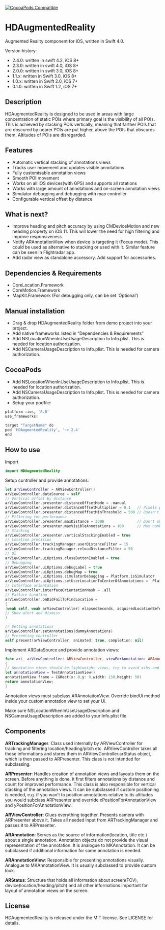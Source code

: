 [![CocoaPods Compatible](https://img.shields.io/cocoapods/v/HDAugmentedReality.svg)](https://cocoapods.org/pods/HDAugmentedReality)

# HDAugmentedReality

Augmented Reality component for iOS, written in Swift 4.0.

Version history:
- 2.4.0: written in swift 4.2, iOS 8+
- 2.3.0: written in swift 4.0, iOS 8+
- 2.0.0: written in swift 3.0, iOS 8+
- 1.1.x: written in Swift 3.0, iOS 8+
- 1.0.x: written in Swift 2.0, iOS 7+
- 0.1.0: written in Swift 1.2, iOS 7+

## Description

HDAugmentedReality is designed to be used in areas with large concentration of static POIs where
primary goal is the visibility of all POIs. This is achieved by stacking POIs vertically, meaning
that farther POIs that are obscured by nearer POIs are put higher, above the POIs that obscures them. 
Altitudes of POIs are disregarded.

## Features

- Automatic vertical stacking of annotations views
- Tracks user movement and updates visible annotations
- Fully customisable annotation views
- Smooth POI movement
- Works on all iOS devices(with GPS) and supports all rotations
- Works with large amount of annotations and on-screen annotation views
- Simulator debugging and debugging with map controller
- Configurable vertical offset by distance

## What is next?
- Improve heading and pitch accuracy by using CMDeviceMotion and new heading property on iOS 11. This will lower the need for high filtering 
and improve responsiveness.
- Notify ARAnnotationView when device is targeting it (Focus mode). This could be used as alternative to stacking or used with it. Similar feature can be seen in Flightradar app.
- Add radar view as standalone accessory. Add support for accessories.

## Dependencies & Requirements

- CoreLocation.Framework
- CoreMotion.Framework
- MapKit.Framework (For debugging only, can be set ‘Optional’)

## Manual installation

- Drag & drop HDAugmentedReality folder from demo project into your project.
- Add native frameworks listed in “Dependencies & Requirements”
- Add NSLocationWhenInUseUsageDescription to Info.plist. This is needed for location authorization.
- Add NSCameraUsageDescription to Info.plist. This is needed for camera authorization.

## CocoaPods

- Add NSLocationWhenInUseUsageDescription to Info.plist. This is needed for location authorization.
- Add NSCameraUsageDescription to Info.plist. This is needed for camera authorization.
- Setup your podfile: 
```bash
platform :ios, '8.0'
use_frameworks!
 
target "TargetName" do
pod 'HDAugmentedReality', '~> 2.4'
end
 ```

## How to use
Import
```swift
import HDAugmentedReality
```
Setup controller and provide annotations:
```swift
let arViewController = ARViewController()
arViewController.dataSource = self
// Vertical offset by distance
arViewController.presenter.distanceOffsetMode = .manual
arViewController.presenter.distanceOffsetMultiplier = 0.1   // Pixels per meter
arViewController.presenter.distanceOffsetMinThreshold = 500 // Doesn't raise annotations that are nearer than this
// Filtering for performance
arViewController.presenter.maxDistance = 3000               // Don't show annotations if they are farther than this
arViewController.presenter.maxVisibleAnnotations = 100      // Max number of annotations on the screen
// Stacking
arViewController.presenter.verticalStackingEnabled = true
// Location precision
arViewController.trackingManager.userDistanceFilter = 15
arViewController.trackingManager.reloadDistanceFilter = 50
// Ui
arViewController.uiOptions.closeButtonEnabled = true
// Debugging
arViewController.uiOptions.debugLabel = true
arViewController.uiOptions.debugMap = true
arViewController.uiOptions.simulatorDebugging = Platform.isSimulator
arViewController.uiOptions.setUserLocationToCenterOfAnnotations =  Platform.isSimulator
// Interface orientation
arViewController.interfaceOrientationMask = .all
// Failure handling
arViewController.onDidFailToFindLocation =
{
[weak self, weak arViewController] elapsedSeconds, acquiredLocationBefore in
// Show alert and dismiss
}

// Setting annotations
arViewController.setAnnotations(dummyAnnotations)
// Presenting controller
self.present(arViewController, animated: true, completion: nil)
```
Implement ARDataSource and provide annotation views:
```swift
func ar(_ arViewController: ARViewController, viewForAnnotation: ARAnnotation) -> ARAnnotationView
{
// Annotation views should be lightweight views, try to avoid xibs and autolayout all together.
let annotationView = TestAnnotationView()
annotationView.frame = CGRect(x: 0,y: 0,width: 150,height: 50)
return annotationView;
}

```
Annotation views must subclass ARAnnotationView. Override bindUi method inside your custom annotation view to set your UI.

Make sure NSLocationWhenInUseUsageDescription and NSCameraUsageDescription are added to your Info.plist file.

## Components
**ARTrackingManager**: Class used internally by ARViewController for tracking and filtering location/heading/pitch etc. ARViewController takes all these informations and stores them in ARViewController.arStatus object, which is then passed to ARPresenter. This class is not intended for subclassing.

**ARPresenter**: Handles creation of annotation views and layouts them on the screen. Before anything is done, it first filters annotations by distance and count for improved performance. This class is also responsible for vertical stacking of the annotation views. It can be subclassed if custom positioning is needed, e.g. if you wan't to position annotations relative to its altitudes you would subclass ARPresenter and override xPositionForAnnotationView and yPositionForAnnotationView.

**ARViewController**: Glues everything together. Presents camera with ARPresenter above it. Takes all needed input from ARTrackingManager and passes it to ARPresenter.

**ARAnnotation**: Serves as the source of information(location, title etc.) about a single annotation. Annotation objects do not provide the visual representation of the annotation. It is analogue to MKAnnotation. It can be subclassed if additional information for some annotation is needed. 

**ARAnnotationView**: Responsible for presenting annotations visually. Analogue to MKAnnotationView. It is usually subclassed to provide custom look.

**ARStatus**: Structure that holds all information about screen(FOV),  device(location/heading/pitch) and all other informations important for layout of annotation views on the screen.

## License 

HDAugmentedReality is released under the MIT license. See LICENSE for details.
